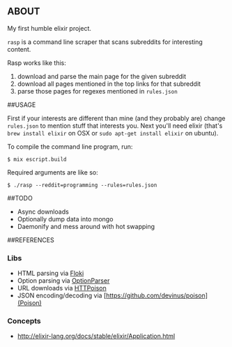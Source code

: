 ## ABOUT

My first humble elixir project.

`rasp` is a command line scraper that scans subreddits for interesting content.

Rasp works like this:

1. download and parse the main page for the given subreddit
2. download all pages mentioned in the top links for that subreddit
3. parse those pages for regexes mentioned in `rules.json`

##USAGE

First if your interests are different than mine (and they probably are) change `rules.json` to mention stuff that interests you.  Next you'll need elixir (that's `brew install elixir` on OSX or `sudo apt-get install elixir` on ubuntu).

To compile the command line program, run:

    $ mix escript.build

Required arguments are like so:

    $ ./rasp --reddit=programming --rules=rules.json

##TODO

* Async downloads
* Optionally dump data into mongo
* Daemonify and mess around with hot swapping

##REFERENCES

### Libs
* HTML parsing via [Floki](https://github.com/philss/floki)
* Option parsing via [OptionParser](http://elixir-lang.org/docs/stable/elixir/OptionParser.html)
* URL downloads via [HTTPoison](https://github.com/edgurgel/httpoison)
* JSON encoding/decoding via [https://github.com/devinus/poison](Poison)

### Concepts
* http://elixir-lang.org/docs/stable/elixir/Application.html